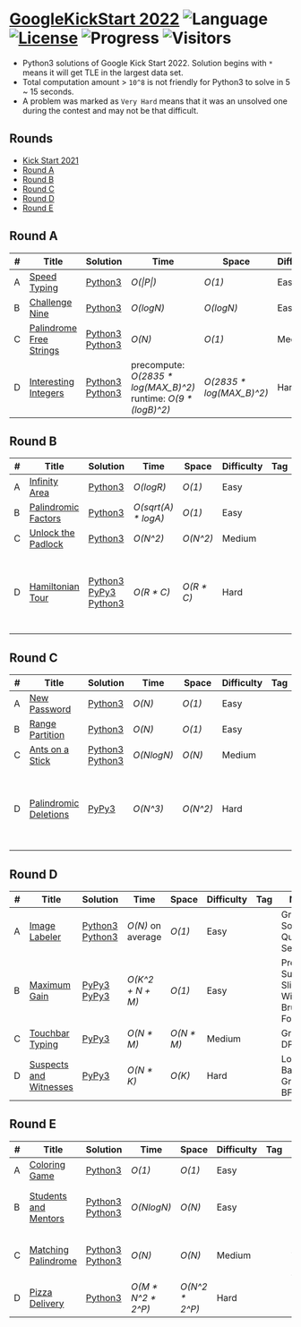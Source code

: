 # [GoogleKickStart 2022](https://codingcompetitions.withgoogle.com/kickstart/archive/2022) ![Language](https://img.shields.io/badge/language-Python3-orange.svg) [![License](https://img.shields.io/badge/license-MIT-blue.svg)](./LICENSE) ![Progress](https://img.shields.io/badge/progress-20%20%2F%2020-ff69b4.svg) ![Visitors](https://visitor-badge.laobi.icu/badge?page_id=kamyu104.googlekickstart.2022)

* Python3 solutions of Google Kick Start 2022. Solution begins with `*` means it will get TLE in the largest data set.
* Total computation amount > `10^8` is not friendly for Python3 to solve in 5 ~ 15 seconds.
* A problem was marked as `Very Hard` means that it was an unsolved one during the contest and may not be that difficult.

## Rounds

* [Kick Start 2021](https://github.com/kamyu104/GoogleKickStart-2021)
* [Round A](https://github.com/kamyu104/GoogleKickStart-2022#round-a)
* [Round B](https://github.com/kamyu104/GoogleKickStart-2022#round-b)
* [Round C](https://github.com/kamyu104/GoogleKickStart-2022#round-c)
* [Round D](https://github.com/kamyu104/GoogleKickStart-2022#round-d)
* [Round E](https://github.com/kamyu104/GoogleKickStart-2022#round-e)

## Round A
| # | Title | Solution | Time | Space | Difficulty | Tag | Note |
|---| ----- | -------- | ---- | ----- | ---------- | --- | ---- |
|A| [Speed Typing](https://codingcompetitions.withgoogle.com/kickstart/round/00000000008cb33e/00000000009e7021)| [Python3](./Round%20A/speed_typing.py3)| _O(\|P\|)_ | _O(1)_ | Easy | | String |
|B| [Challenge Nine](https://codingcompetitions.withgoogle.com/kickstart/round/00000000008cb33e/00000000009e7997)| [Python3](./Round%20A/challenge_nine.py3) | _O(logN)_ | _O(logN)_ | Easy | | Math, Greedy |
|C| [Palindrome Free Strings](https://codingcompetitions.withgoogle.com/kickstart/round/00000000008cb33e/00000000009e762e)| [Python3](./Round%20A/palindrome_free_strings.py3) [Python3](./Round%20A/palindrome_free_strings2.py3) | _O(N)_ | _O(1)_ | Medium | | Backtracking, DP |
|D| [Interesting Integers](https://codingcompetitions.withgoogle.com/kickstart/round/00000000008cb33e/00000000009e73ea)| [Python3](./Round%20A/interesting_integers.py3) [Python3](./Round%20A/interesting_integers2.py3) | precompute: _O(2835 * log(MAX_B)^2)_<br>runtime: _O(9 * (logB)^2)_ | _O(2835 * log(MAX_B)^2)_ | Hard | | Counting, Memoization |

## Round B
| # | Title | Solution | Time | Space | Difficulty | Tag | Note |
|---| ----- | -------- | ---- | ----- | ---------- | --- | ---- |
|A| [Infinity Area](https://codingcompetitions.withgoogle.com/kickstart/round/00000000008caa74/0000000000acf079)| [Python3](./Round%20B/infinity_area.py3)| _O(logR)_ | _O(1)_ | Easy | | Math |
|B| [Palindromic Factors](https://codingcompetitions.withgoogle.com/kickstart/round/00000000008caa74/0000000000acee89)| [Python3](./Round%20B/palindromic_factors.py3) | _O(sqrt(A) * logA)_ | _O(1)_ | Easy | | Math, String |
|C| [Unlock the Padlock](https://codingcompetitions.withgoogle.com/kickstart/round/00000000008caa74/0000000000acef55)| [Python3](./Round%20B/unlock_the_padlock.py3) | _O(N^2)_ | _O(N^2)_ | Medium | | Memoization |
|D| [Hamiltonian Tour](https://codingcompetitions.withgoogle.com/kickstart/round/00000000008caa74/0000000000acf318)| [Python3](./Round%20B/hamiltonian_tour.py3) [PyPy3](./Round%20B/hamiltonian_tour2.py3) [Python3](./Round%20B/hamiltonian_tour3.py3) | _O(R * C)_ | _O(R * C)_ | Hard | | DFS, Constructive Algorithms, BFS, Spanning Tree, Wall Follower |

## Round C
| # | Title | Solution | Time | Space | Difficulty | Tag | Note |
|---| ----- | -------- | ---- | ----- | ---------- | --- | ---- |
|A| [New Password](https://codingcompetitions.withgoogle.com/kickstart/round/00000000008cb4d1/0000000000b20f15)| [Python3](./Round%20C/new_password.py3)| _O(N)_ | _O(1)_ | Easy | | String |
|B| [Range Partition](https://codingcompetitions.withgoogle.com/kickstart/round/00000000008cb4d1/0000000000b20deb)| [Python3](./Round%20C/range_partition.py3) | _O(N)_ | _O(1)_ | Easy | | Math, Greedy |
|C| [Ants on a Stick](https://codingcompetitions.withgoogle.com/kickstart/round/00000000008cb4d1/0000000000b209bc)| [Python3](./Round%20C/ants_on_a_stick.py3) [Python3](./Round%20C/ants_on_a_stick2.py3) | _O(NlogN)_ | _O(N)_ | Medium | | Sort, Deque |
|D| [Palindromic Deletions](https://codingcompetitions.withgoogle.com/kickstart/round/00000000008cb4d1/0000000000b20d16)| [PyPy3](./Round%20C/palindromic_deletions.py3) | _O(N^3)_ | _O(N^2)_ | Hard | | Math, Expected Value, Combinatorics, DP, Inclusion-Exclusion Principle |

## Round D
| # | Title | Solution | Time | Space | Difficulty | Tag | Note |
|---| ----- | -------- | ---- | ----- | ---------- | --- | ---- |
|A| [Image Labeler](https://codingcompetitions.withgoogle.com/kickstart/round/00000000008caea6/0000000000b76e11)| [Python3](./Round%20D/image_labeler.py3) [Python3](./Round%20D/image_labeler2.py3) | _O(N)_ on average | _O(1)_ | Easy | | Greedy, Sort, Quick Select |
|B| [Maximum Gain](https://codingcompetitions.withgoogle.com/kickstart/round/00000000008caea6/0000000000b76fae)| [PyPy3](./Round%20D/maximum_gain.py3) [PyPy3](./Round%20D/maximum_gain2.py3) | _O(K^2 + N + M)_ | _O(1)_ | Easy | | Prefix Sum, Sliding Window, Brute Force |
|C| [Touchbar Typing](https://codingcompetitions.withgoogle.com/kickstart/round/00000000008caea6/0000000000b76f44)| [PyPy3](./Round%20D/touchbar_typing.py3) | _O(N * M)_ | _O(N * M)_ | Medium | | Greedy, DP |
|D| [Suspects and Witnesses](https://codingcompetitions.withgoogle.com/kickstart/round/00000000008caea6/0000000000b76db9)| [PyPy3](./Round%20D/suspects_and_witnesses.py3) | _O(N * K)_ | _O(K)_ | Hard | | Logic-Based, Graph, BFS |

## Round E
| # | Title | Solution | Time | Space | Difficulty | Tag | Note |
|---| ----- | -------- | ---- | ----- | ---------- | --- | ---- |
|A| [Coloring Game](https://codingcompetitions.withgoogle.com/kickstart/round/00000000008cb0f5/0000000000ba856a)| [Python3](./Round%20E/coloring_game.py3) | _O(1)_ | _O(1)_ | Easy | | Math |
|B| [Students and Mentors](https://codingcompetitions.withgoogle.com/kickstart/round/00000000008cb0f5/0000000000ba84ae)| [Python3](./Round%20E/students_and_mentors.py3) [Python3](./Round%20E/students_and_mentors2.py3) | _O(NlogN)_ | _O(N)_ | Easy | | Sort, Binary Search, Two Pointers |
|C| [Matching Palindrome](https://codingcompetitions.withgoogle.com/kickstart/round/00000000008cb0f5/0000000000ba82c5)| [Python3](./Round%20E/matching_palindrome2.py3) [Python3](./Round%20E/matching_palindrome2.py3) | _O(N)_ | _O(N)_ | Medium | | Manacher's Algorithm, KMP Algorithm |
|D| [Pizza Delivery](https://codingcompetitions.withgoogle.com/kickstart/round/00000000008cb0f5/0000000000ba86e6)| [Python3](./Round%20E/pizza_delivery.py3) | _O(M * N^2 * 2^P)_ | _O(N^2 * 2^P)_ | Hard | | BFS, DP |
